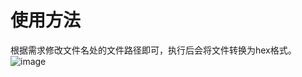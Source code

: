 # 使用方法
根据需求修改文件名处的文件路径即可，执行后会将文件转换为hex格式。
![image](https://user-images.githubusercontent.com/71583369/146679913-98f31823-df9d-4ad6-9365-a1556e4672ba.png)
